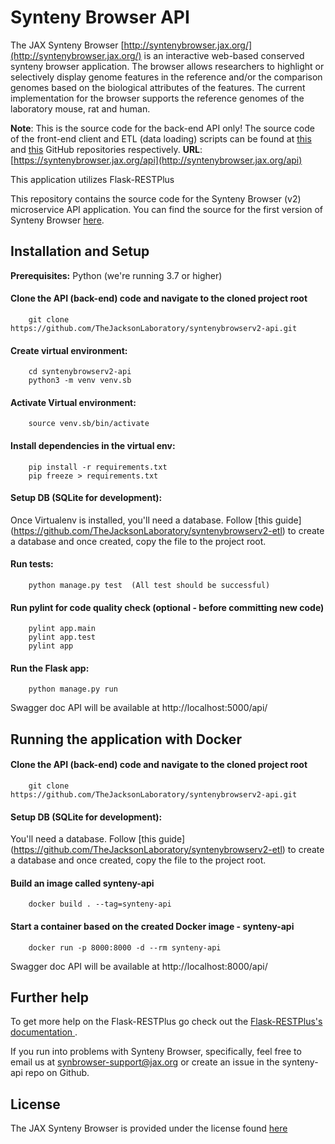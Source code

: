 # Synteny Browser API
The JAX Synteny Browser [http://syntenybrowser.jax.org/](http://syntenybrowser.jax.org/) is an interactive web-based conserved synteny browser application. The browser allows researchers to highlight or selectively display genome features in the reference and/or the comparison genomes based on the biological attributes of the features. The current implementation for the browser supports the reference genomes of the laboratory mouse, rat and human.

**Note**: This is the source code for the back-end API only! The source code of the front-end client and ETL (data loading) scripts can be found at [this](https://github.com/TheJacksonLaboratory/syntenybrowserv2-client) and [this](https://github.com/TheJacksonLaboratory/syntenybrowserv2-etl) GitHub repositories respectively.
**URL**: [https://syntenybrowser.jax.org/api](http://syntenybrowser.jax.org/api)

This application utilizes Flask-RESTPlus

This repository contains the source code for the Synteny Browser (v2) microservice API application. You can find the source for the first version of Synteny Browser [here](https://github.com/TheJacksonLaboratory/syntenybrowser).

## Installation and Setup
**Prerequisites:** Python (we're running 3.7 or higher)
#### Clone the API (back-end) code and navigate to the cloned project root
```console
    git clone https://github.com/TheJacksonLaboratory/syntenybrowserv2-api.git
```
#### Create virtual environment:
```console
    cd syntenybrowserv2-api
    python3 -m venv venv.sb
```
#### Activate Virtual environment:
```console
    source venv.sb/bin/activate
```
#### Install dependencies in the virtual env:
```    
    pip install -r requirements.txt
    pip freeze > requirements.txt
```
#### Setup DB (SQLite for development):
Once Virtualenv is installed, you'll need a database. Follow [this guide] (https://github.com/TheJacksonLaboratory/syntenybrowserv2-etl) to create a database and once created, copy the file to the project root.

#### Run tests:
```console
    python manage.py test  (All test should be successful)
```
#### Run pylint for code quality check (optional - before committing new code)
```console
    pylint app.main
    pylint app.test
    pylint app
```
#### Run the Flask app:
```console
    python manage.py run
```
Swagger doc API will be available at http://localhost:5000/api/

## Running the application with Docker
#### Clone the API (back-end) code and navigate to the cloned project root
```console
    git clone https://github.com/TheJacksonLaboratory/syntenybrowserv2-api.git
```

#### Setup DB (SQLite for development):
You'll need a database. Follow [this guide] (https://github.com/TheJacksonLaboratory/syntenybrowserv2-etl) to create a database and once created, copy the file to the project root.

#### Build an image called **synteny-api**
```console
    docker build . --tag=synteny-api
```

#### Start a container based on the created Docker image - **synteny-api**
```console
    docker run -p 8000:8000 -d --rm synteny-api
```
Swagger doc API will be available at http://localhost:8000/api/



## Further help
To get more help on the Flask-RESTPlus go check out the [Flask-RESTPlus's documentation ](https://flask-restplus.readthedocs.io/en/stable/).

If you run into problems with Synteny Browser, specifically, feel free to email us at [synbrowser-support@jax.org](mailto:synbrowser-support@jax.org) or create an issue in the synteny-api repo on Github.

## License
The JAX Synteny Browser is provided under the license found [here](LICENSE.md)